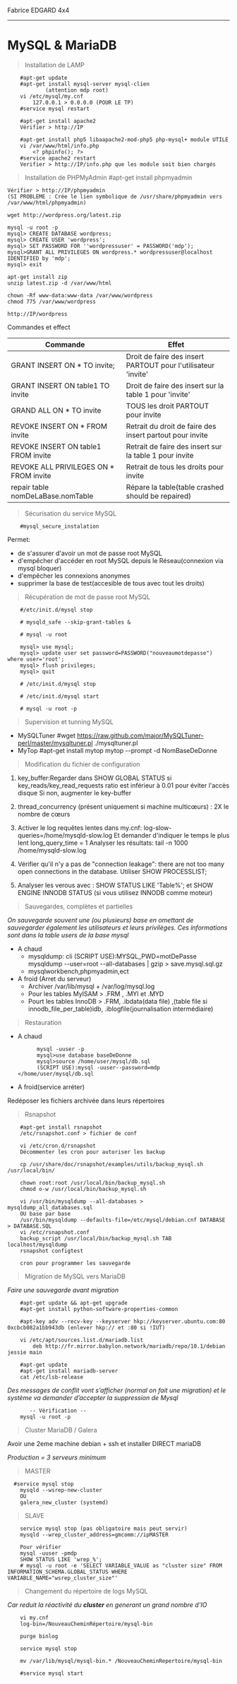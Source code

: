 Fabrice EDGARD 4x4

------

# MySQL & MariaDB


>Installation de LAMP

        #apt-get update
        #apt-get install mysql-server mysql-clien
                (attention mdp root)
        vi /etc/mysql/my.cnf
            127.0.0.1 > 0.0.0.0 (POUR LE TP)
        #service mysql restart
        
        #apt-get install apache2
        Vérifier > http://IP
        
        #apt-get install php5 libaapache2-mod-php5 php-mysql+ module UTILE
        vi /var/www/html/info.php
            <? phpinfo(); ?>
        #service apache2 restart
        Verifier > http://IP/info.php que les module soit bien chargés

> Installation de PHPMyAdmin
    #apt-get install phpmyadmin
    
    Vérifier > http://IP/phpmyadmin
    (SI PROBLEME : Crée le lien symbolique de /usr/share/phpmyadmin vers /var/www/html/phpmyadmin)
    
    wget http://wordpress.org/latest.zip
    
    mysql -u root -p
    mysql> CREATE DATABASE wordpress;
    mysql> CREATE USER 'wordpress';
    mysql> SET PASSWORD FOR ''wordpressuser' = PASSWORD('mdp');
    mysql>GRANT ALL PRIVILEGES ON wordpress.* wordpressuser@localhost IDENTIFIED by 'mdp';
    mysql> exit
    
    apt-get install zip
    unzip latest.zip -d /var/www/html
    
    chown -Rf www-data:www-data /var/www/wordpress
    chmod 775 /var/www/wordpress
    
    http://IP/wordpress
    
Commandes et effect

|Commande | Effet |
|------------------------------|---|
| GRANT INSERT ON * TO invite; | Droit de faire des insert PARTOUT pour l'utilisateur 'invite'|
|GRANT INSERT ON table1 TO invite| Droit de faire des insert sur la table 1 pour 'invite'|
|GRAND ALL ON * TO invite| TOUS les droit PARTOUT pour invite|
|REVOKE INSERT ON * FROM invite|Retrait du droit de faire des insert partout pour invite|
|REVOKE INSERT ON table1 FROM invite| Retrait de faire des insert sur la table 1 pour invite|
|REVOKE ALL PRIVILEGES ON * FROM invite| Retrait de tous les droits pour invite|
|repair table nomDeLaBase.nomTable| Répare la table(table crashed should be repaired)|

>Sécurisation du service MySQL

        #mysql_secure_instalation
Permet:
-   de s'assurer d'avoir un mot de passe root MySQL
-   d'empêcher d'accéder en root MySQL depuis le Réseau(connexion via mysql bloquer)
-   d'empêcher les connexions anonymes
-   supprimer la base de test(accesible de tous avec tout les droits)

> Récupération de mot de passe root MySQL



        #/etc/init.d/mysql stop 
     
        # mysqld_safe --skip-grant-tables & 
        
        # mysql -u root 
   
        mysql> use mysql; 
        mysql> update user set password=PASSWORD("nouveaumotdepasse") where user='root'; 
        mysql> flush privileges; 
        mysql> quit 
     
        # /etc/init.d/mysql stop 
     
        # /etc/init.d/mysql start 
        
        # mysql -u root -p 


>Supervision et tunning MySQL

-   MySQLTuner
         #wget https://raw.github.com/major/MySQLTuner-perl/master/mysqltuner.pl
        ./mysqltuner.pl
-   MyTop
        #apt-get install mytop
        mytop --prompt -d NomBaseDeDonne

>Modification du fichier de configuration

1.  key_buffer:Regarder dans SHOW GLOBAL STATUS si
key_reads/key_read_requests ratio est inférieur à 0.01 pour éviter l'accès disque
Si non, augmenter le key-buffer

2. thread_concurrency (présent uniquement si machine multicœurs) :
2X le nombre de cœurs
3. Activer le log requêtes lentes dans my.cnf:
log-slow- queries=/home/mysqld-slow.log
Et demander d'indiquer le temps le plus lent
long_query_time = 1
Analyser les résultats:
tail -n 1000 /home/mysqld-slow.log
4. Vérifier qu'il n'y a pas de "connection leakage": there are not too many
open connections in the database.
Utiliser SHOW PROCESSLIST;
5. Analyser les verous avec :
SHOW STATUS LIKE 'Table%';
et SHOW ENGINE INNODB STATUS (si vous utilisez INNODB comme moteur)

>Sauvegardes, complètes et partielles

*On sauvegarde souvent une (ou plusieurs) base en omettant de sauvegarder
également les utilisateurs et leurs privilèges. Ces informations sont dans la table users de
la base mysql*

- A chaud
    -   mysqldump: cli
(SCRIPT USE):MYSQL_PWD=motDePasse
    mysqldump --user=root --all-databases | gzip > save.mysql.sql.gz
    -   mysqlworkbench,phpmyadmin,ect
-   A froid (Arret du serveur)
    -   Archiver /var/lib/mysql + /var/log/mysql.log
    -   Pour les tables MyISAM > .FRM , .MYI et .MYD
    -   Pourt les tables InnoDB > .FRM, .ibdata(data file) ,(table file si innodb_file_per_table)idb, .iblogfile(journalisation intermédiaire)
>Restauration

- A chaud

            mysql -uuser -p
            mysql>use database baseDeDonne
            mysql>source /home/user/mysql/db.sql
            (SCRIPT USE):mysql -uuser--password=mdp </home/user/mysql/db.sql
- A froid(service arréter)
> 
Redéposer les fichiers archivée dans leurs répertoires

>Rsnapshot

        #apt-get install rsnapshot
        /etc/rsnapshot.conf > fichier de conf
        
        vi /etc/cron.d/rsnapshot
        Décommenter les cron pour autoriser les backup
        
        cp /usr/share/doc/rsnapshot/examples/utils/backup_mysql.sh /usr/local/bin/
        
        chown root:root /usr/local/bin/backup_mysql.sh
        chmod o-w /usr/local/bin/backup_mysql.sh
        
        vi /usr/bin/mysqldump --all-databases > mysqldump_all_databases.sql
        OU base par base
        /usr/bin/mysqldump --defaults-file=/etc/mysql/debian.cnf DATABASE > DATABASE.SQL
        vi /etc/rsnapshot.conf
        backup_script /usr/local/bin/backup_mysql.sh TAB localhost/mysqldump
        rsnapshot configtest
        
        cron pour programmer les sauvegarde
        
>Migration de MySQL vers MariaDB

*Faire une sauvegarde avant migration*
 
        #apt-get update && apt-get upgrade
        #apt-get install python-software-properties-common
        
        #apt-key adv --recv-key --keyserver hkp://keyserver.ubuntu.com:80 0xcbcb082a1bb943db (enlever hkp:// et :80 si !IUT) 
        
        vi /etc/apt/sources.list.d/mariadb.list
            deb http://fr.mirror.babylon.network/mariadb/repo/10.1/debian jessie main
        
        #apt-get update
        #apt-get install mariadb-server
        cat /etc/lsb-release
*Des messages de conflit vont s’afficher (normal on fait une migration) et le système va demander d’accepter la suppression de Mysql*
      
           -- Vérification --
        mysql -u root -p
        
>Cluster MariaDB / Galera

Avoir une 2eme machine debian + ssh et installer DIRECT mariaDB

*Production = 3 serveurs minimum*

>MASTER
    
      #service mysql stop
        mysqld --wsrep-new-cluster
        OU
        galera_new_cluster (systemd)
        
>SLAVE

        service mysql stop (pas obligatoire mais peut servir)
        mysqld --wrep_cluster_address=gmcomm://ipMASTER
        
        Pour vérifier
        mysql -uuser -pmdp
        SHOW STATUS LIKE 'wrep_%';
        # mysql -u root -e 'SELECT VARIABLE_VALUE as "cluster size" FROM INFORMATION_SCHEMA.GLOBAL_STATUS WHERE VARIABLE_NAME="wsrep_cluster_size"'
        
>Changement du répertoire de logs MySQL

*Car reduit la réactivité du **cluster** en generant un grand nombre d'IO*

        vi my.cnf
        log-bin=/NouveauCheminRépertoire/mysql-bin
        
        purge binlog
        
        service mysql stop
        
        mv /var/lib/mysql/mysql-bin.* /NouveauCheminRepertoire/mysql-bin
        
        #service mysql start
